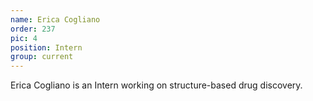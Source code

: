 ```yaml
---
name: Erica Cogliano
order: 237
pic: 4
position: Intern
group: current
---
```


Erica Cogliano is an Intern working on structure-based drug discovery.
